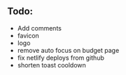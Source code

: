## Todo: 
* Add comments
* favicon
* logo
* remove auto focus on budget page
* fix netlify deploys from github
* shorten toast cooldown
